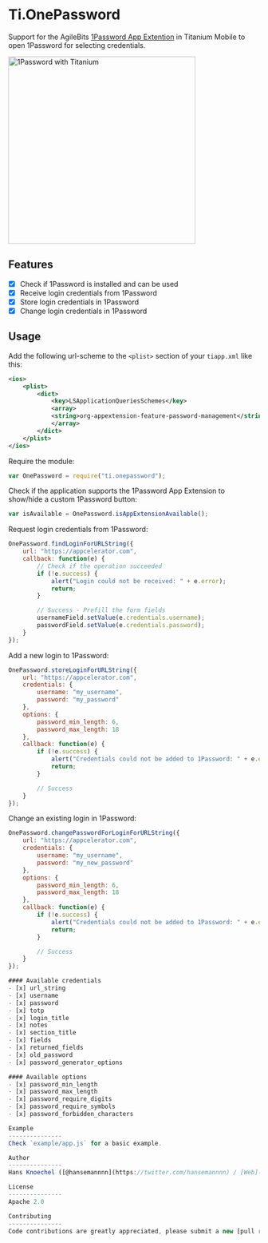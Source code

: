 # Ti.OnePassword

Support for the AgileBits [1Password App Extention](https://github.com/AgileBits/onepassword-app-extension) in Titanium Mobile to open 1Password for selecting credentials.

<img src="https://abload.de/img/img_965973ke9.png" height="375" alt="1Password with Titanium" />

Features
---------------
- [x] Check if 1Password is installed and can be used
- [x] Receive login credentials from 1Password
- [x] Store login credentials in 1Password
- [x] Change login credentials in 1Password

Usage
---------------
Add the following url-scheme to the `<plist>` section of your `tiapp.xml` like this:

```xml
<ios>
    <plist>
        <dict>
            <key>LSApplicationQueriesSchemes</key>
            <array>
            <string>org-appextension-feature-password-management</string>
            </array>
        </dict>
    </plist>
</ios>
```

Require the module:
```js
var OnePassword = require("ti.onepassword");
```

Check if the application supports the 1Password App Extension to show/hide a custom 1Password button:
```js
var isAvailable = OnePassword.isAppExtensionAvailable();
```

Request login credentials from 1Password:
```js
OnePassword.findLoginForURLString({
    url: "https://appcelerator.com",
    callback: function(e) {
        // Check if the operation succeeded
        if (!e.success) {
            alert("Login could not be received: " + e.error);
            return;
        }

        // Success - Prefill the form fields
        usernameField.setValue(e.credentials.username);
        passwordField.setValue(e.credentials.password);
    }
});
```
Add a new login to 1Password:
```js
OnePassword.storeLoginForURLString({
    url: "https://appcelerator.com",
    credentials: {
        username: "my_username",
        password: "my_password"
    },
    options: {
        password_min_length: 6,
        password_max_length: 18
    },
    callback: function(e) {
        if (!e.success) {
            alert("Credentials could not be added to 1Password: " + e.error);
            return;
        }

        // Success
    }
});
```
Change an existing login in 1Password:
```js
OnePassword.changePasswordForLoginForURLString({
    url: "https://appcelerator.com",
    credentials: {
        username: "my_username",
        password: "my_new_password"
    },
    options: {
        password_min_length: 6,
        password_max_length: 18
    },
    callback: function(e) {
        if (!e.success) {
            alert("Credentials could not be added to 1Password: " + e.error);
            return;
        }

        // Success
    }
});

#### Available credentials
- [x] url_string
- [x] username
- [x] password
- [x] totp
- [x] login_title
- [x] notes
- [x] section_title
- [x] fields
- [x] returned_fields
- [x] old_password
- [x] password_generator_options

#### Available options
- [x] password_min_length
- [x] password_max_length
- [x] password_require_digits
- [x] password_require_symbols
- [x] password_forbidden_characters

Example
---------------
Check `example/app.js` for a basic example.

Author
---------------
Hans Knoechel ([@hansemannnn](https://twitter.com/hansemannnn) / [Web](http://hans-knoechel.de))

License
---------------
Apache 2.0

Contributing
---------------
Code contributions are greatly appreciated, please submit a new [pull request](https://github.com/hansemannn/ti.onepassword/pull/new/master)!


